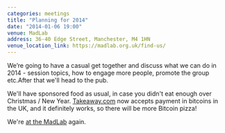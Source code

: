 ```yaml
---
categories: meetings
title: "Planning for 2014"
date: "2014-01-06 19:00"
venue: MadLab
address: 36-40 Edge Street, Manchester, M4 1HN
venue_location_link: https://madlab.org.uk/find-us/
---
```


We’re going to have a casual get together and discuss what we can do in 2014 - session topics, how to engage more people, promote the group etc.After that we'll head to the pub.

We'll have sponsored food as usual, in case you didn't eat enough over Christmas / New Year. [Takeaway.com][takeaway] now accepts payment in bitcoins in the UK, and it definitely works, so there will be more Bitcoin pizza!

We're [at the MadLab][madlab-event] again.

[madlab-event]: http://madlab.org.uk/content/bitcoin-manchester-6/
[takeaway]: http://www.takeaway.com/
